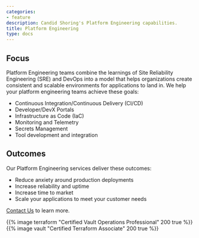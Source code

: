 ```yaml
---
categories:
- feature
description: Candid Shoring's Platform Engineering capabilities.
title: Platform Engineering
type: docs
---
```


## Focus

Platform Engineering teams combine the learnings of Site Reliability Engineering (SRE) and DevOps into a model that helps organizations create consistent and scalable environments for applications to land in.  We help your platform engineering teams achieve these goals:

- Continuous Integration/Continuous Delivery (CI/CD)
- Developer/DevX Portals
- Infrastructure as Code (IaC)
- Monitoring and Telemetry
- Secrets Management
- Tool development and integration

## Outcomes

Our Platform Engineering services deliver these outcomes:

- Reduce anxiety around production deployments
- Increase reliability and uptime
- Increase time to market
- Scale your applications to meet your customer needs

[Contact Us](/contact/) to learn more.

<div style="align-items: center; display: flex; gap: 50px; justify-content: center;">
{{% image terraform "Certified Vault Operations Professional" 200 true %}}
{{% image vault "Certified Terraform Associate" 200 true %}}
</div>
